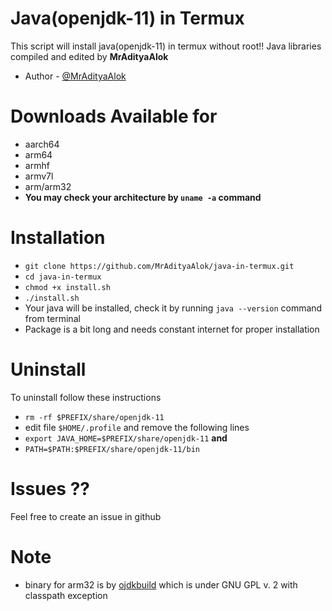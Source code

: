 # Java(openjdk-11) in Termux
This script will install java(openjdk-11) in termux without root!!
Java libraries compiled and edited by **MrAdityaAlok**
- Author - [@MrAdityaAlok](https://github.com/MrAdityaAlok)
# Downloads Available for 
- aarch64
- arm64
- armhf
- armv7l
- arm/arm32
- **You may check your architecture by `uname -a` command**
# Installation
- `git clone https://github.com/MrAdityaAlok/java-in-termux.git`
- `cd java-in-termux`
- `chmod +x install.sh`
- `./install.sh`
- Your java will be installed, check it by running `java --version` command from terminal
- Package is a bit long  and needs constant internet for proper installation

# Uninstall
To uninstall follow these instructions 
- `rm -rf $PREFIX/share/openjdk-11`
- edit file `$HOME/.profile` and remove the following lines 
- `export JAVA_HOME=$PREFIX/share/openjdk-11` **and**
- `PATH=$PATH:$PREFIX/share/openjdk-11/bin`

# Issues ??
Feel free to create an issue in github

# Note
- binary for arm32 is by [ojdkbuild](https://github.com/ojdkbuild/contrib_jdk11u-arm32-ci) which is under GNU GPL v. 2 with classpath exception
